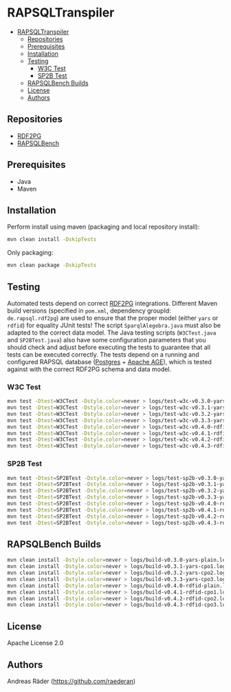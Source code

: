 # RAPSQLTranspiler

- [RAPSQLTranspiler](#rapsqltranspiler)
  - [Repositories](#repositories)
  - [Prerequisites](#prerequisites)
  - [Installation](#installation)
  - [Testing](#testing)
    - [W3C Test](#w3c-test)
    - [SP2B Test](#sp2b-test)
  - [RAPSQLBench Builds](#rapsqlbench-builds)
  - [License](#license)
  - [Authors](#authors)

## Repositories

- [RDF2PG](https://github.com/raederan/rdf2pg)
- [RAPSQLBench](https://github.com/OpenSemanticWorld/rapsqlbench)

## Prerequisites

- Java
- Maven

## Installation

Perform install using maven (packaging and local repository install):

```bash
mvn clean install -DskipTests
```

Only packaging:

```bash
mvn clean package -DskipTests
```

## Testing

Automated tests depend on correct [RDF2PG](https://github.com/raederan/rdf2pg) integrations. Different Maven build versions (specified in `pom.xml`, dependency groupId: `de.rapsql.rdf2pg`) are used to ensure that the proper model (either `yars` or `rdfid`) for equality JUnit tests! The script `SparqlAlegebra.java` must also be adapted to the correct data model. The Java testing scripts (`W3CTest.java` and `SP2BTest.java`) also have some configuration parameters that you should check and adjust before executing the tests to guarantee that all tests can be executed correctly. The tests depend on a running and configured RAPSQL database ([Postgres](https://www.postgresql.org/) + [Apache AGE](https://github.com/apache/age)), which is tested against with the correct RDF2PG schema and data model.

### W3C Test

```bash
mvn test -Dtest=W3CTest -Dstyle.color=never > logs/test-w3c-v0.3.0-yars-plain.log
mvn test -Dtest=W3CTest -Dstyle.color=never > logs/test-w3c-v0.3.1-yars-cpo1.log
mvn test -Dtest=W3CTest -Dstyle.color=never > logs/test-w3c-v0.3.2-yars-cpo2.log
mvn test -Dtest=W3CTest -Dstyle.color=never > logs/test-w3c-v0.3.3-yars-cpo3.log
mvn test -Dtest=W3CTest -Dstyle.color=never > logs/test-w3c-v0.4.0-rdfid-plain.log
mvn test -Dtest=W3CTest -Dstyle.color=never > logs/test-w3c-v0.4.1-rdfid-cpo1.log
mvn test -Dtest=W3CTest -Dstyle.color=never > logs/test-w3c-v0.4.2-rdfid-cpo2.log
mvn test -Dtest=W3CTest -Dstyle.color=never > logs/test-w3c-v0.4.3-rdfid-cpo3.log
```

### SP2B Test

```bash
mvn test -Dtest=SP2BTest -Dstyle.color=never > logs/test-sp2b-v0.3.0-yars-plain.log
mvn test -Dtest=SP2BTest -Dstyle.color=never > logs/test-sp2b-v0.3.1-yars-cpo1.log
mvn test -Dtest=SP2BTest -Dstyle.color=never > logs/test-sp2b-v0.3.2-yars-cpo2.log
mvn test -Dtest=SP2BTest -Dstyle.color=never > logs/test-sp2b-v0.3.3-yars-cpo3.log
mvn test -Dtest=SP2BTest -Dstyle.color=never > logs/test-sp2b-v0.4.0-rdfid-plain.log
mvn test -Dtest=SP2BTest -Dstyle.color=never > logs/test-sp2b-v0.4.1-rdfid-cpo1.log
mvn test -Dtest=SP2BTest -Dstyle.color=never > logs/test-sp2b-v0.4.2-rdfid-cpo2.log
mvn test -Dtest=SP2BTest -Dstyle.color=never > logs/test-sp2b-v0.4.3-rdfid-cpo3.log
```

## RAPSQLBench Builds

```bash
mvn clean install -Dstyle.color=never > logs/build-v0.3.0-yars-plain.log
mvn clean install -Dstyle.color=never > logs/build-v0.3.1-yars-cpo1.log
mvn clean install -Dstyle.color=never > logs/build-v0.3.2-yars-cpo2.log
mvn clean install -Dstyle.color=never > logs/build-v0.3.3-yars-cpo3.log
mvn clean install -Dstyle.color=never > logs/build-v0.4.0-rdfid-plain.log
mvn clean install -Dstyle.color=never > logs/build-v0.4.1-rdfid-cpo1.log
mvn clean install -Dstyle.color=never > logs/build-v0.4.2-rdfid-cpo2.log
mvn clean install -Dstyle.color=never > logs/build-v0.4.3-rdfid-cpo3.log
```

## License

Apache License 2.0

## Authors

Andreas Räder (<https://github.com/raederan>)
